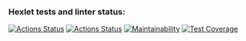### Hexlet tests and linter status:
[![Actions Status](https://github.com/r0ckbiter/python-project-lvl2/workflows/hexlet-check/badge.svg)](https://github.com/r0ckbiter/python-project-lvl2/actions)
[![Actions Status](https://github.com/r0ckbiter/python-project-lvl2/workflows/github-actions/badge.svg)](https://github.com/r0ckbiter/python-project-lvl2/actions/workflows/github-actions.yml)
[![Maintainability](https://api.codeclimate.com/v1/badges/5000e9760d4e8e5d4dff/maintainability)](https://codeclimate.com/github/r0ckbiter/python-project-lvl2/maintainability)
[![Test Coverage](https://api.codeclimate.com/v1/badges/5000e9760d4e8e5d4dff/test_coverage)](https://codeclimate.com/github/r0ckbiter/python-project-lvl2/test_coverage)
